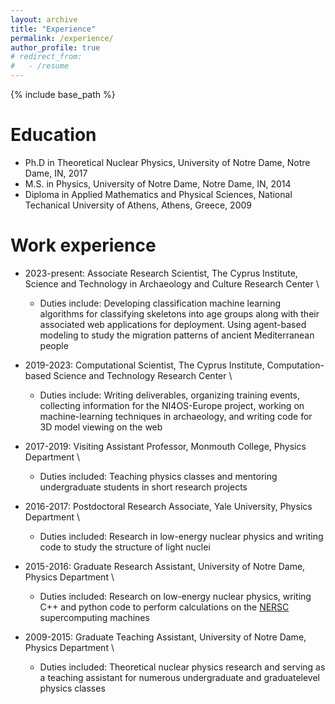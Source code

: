 ```yaml
---
layout: archive
title: "Experience"
permalink: /experience/
author_profile: true
# redirect_from:
#   - /resume
---
```


{% include base_path %}

Education
======
* Ph.D in Theoretical Nuclear Physics, University of Notre Dame, Notre Dame, IN, 2017 
* M.S. in Physics, University of Notre Dame, Notre Dame, IN, 2014 
* Diploma in Applied Mathematics and Physical Sciences, National Techanical University of Athens, Athens, Greece, 2009 

Work experience
======
* 2023-present: Associate Research Scientist, The Cyprus Institute, Science and Technology in Archaeology and Culture Research Center \
  * Duties include: Developing classification machine learning algorithms for classifying skeletons into age groups along with their associated web applications for deployment. Using agent-based modeling to study the migration patterns of ancient Mediterranean people 

* 2019-2023: Computational Scientist, The Cyprus Institute, Computation-based Science and Technology Research Center \
  * Duties include: Writing deliverables, organizing training events, collecting information for the NI4OS-Europe project, working on machine-learning techniques in archaeology, and writing code for 3D model viewing on the web 

* 2017-2019: Visiting Assistant Professor, Monmouth College, Physics Department \
  * Duties included: Teaching physics classes and mentoring undergraduate 
  students in short research projects 

* 2016-2017: Postdoctoral Research Associate, Yale University, Physics Department \
  * Duties included: Research in low-energy nuclear physics and writing code to study 
  the structure of light nuclei 

* 2015-2016: Graduate Research Assistant, University of Notre Dame, Physics Department \
  * Duties included: Research on low-energy nuclear physics, writing C++ and python code to perform calculations on the [NERSC](https://www.nersc.gov/) supercomputing machines 

* 2009-2015: Graduate Teaching Assistant, University of Notre Dame, Physics Department \
  * Duties included: Theoretical nuclear physics research and serving as a teaching 
  assistant for numerous undergraduate and graduatelevel physics classes 




<!-- * Summer 2015: Research Assistant
  * Github University
  * Duties included: Tagging issues
  * Supervisor: Professor Git

* Fall 2015: Research Assistant
  * Github University
  * Duties included: Merging pull requests
  * Supervisor: Professor Hub -->
  
<!-- Skills
======
* Scientific 
* Skill 2
  * Sub-skill 2.1
  * Sub-skill 2.2
  * Sub-skill 2.3
* Skill 3 -->

<!-- Publications
======
  <ul>{% for post in site.publications %}
    {% include archive-single-cv.html %}
  {% endfor %}</ul>
  
Talks
======
  <ul>{% for post in site.talks %}
    {% include archive-single-talk-cv.html %}
  {% endfor %}</ul>
  
Teaching
======
  <ul>{% for post in site.teaching %}
    {% include archive-single-cv.html %}
  {% endfor %}</ul>
  
Service and leadership
======
* Currently signed in to 43 different slack teams -->

